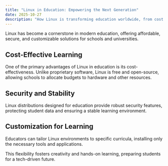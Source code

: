 ```yaml
---
title: "Linux in Education: Empowering the Next Generation"
date: 2025-10-27
description: "How Linux is transforming education worldwide, from cost savings to digital literacy."
---
```


Linux has become a cornerstone in modern education, offering affordable, secure, and customizable solutions for schools and universities.

## Cost-Effective Learning

One of the primary advantages of Linux in education is its cost-effectiveness. Unlike proprietary software, Linux is free and open-source, allowing schools to allocate budgets to hardware and other resources.

## Security and Stability

Linux distributions designed for education provide robust security features, protecting student data and ensuring a stable learning environment.

## Customization for Learning

Educators can tailor Linux environments to specific curricula, installing only the necessary tools and applications.

This flexibility fosters creativity and hands-on learning, preparing students for a tech-driven future.